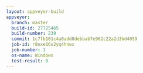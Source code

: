 ```yaml
---
layout: appveyor-build
appveyor:
  branch: master
  build-id: 27725465
  build-number: 239
  commit: 1c7fb101c4a0add8debbab7e962c22a2d3bd4059
  job-id: r8oxe16s2yq4hnwx
  job-number: 1
  os-name: Windows
  test-result: 0
---
```

